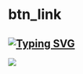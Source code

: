 # btn_link
[![Typing SVG](https://readme-typing-svg.demolab.com?font=Fira+Code&weight=600&duration=9000&pause=2000&width=450&lines=https%3A%2F%2Fpubg2009.github.io%2Fbtn_link%2F)](https://git.io/typing-svg)
---
<img src="https://github.com/PUBG2009/btn_link/blob/main/bg-btn_link.png"/>
